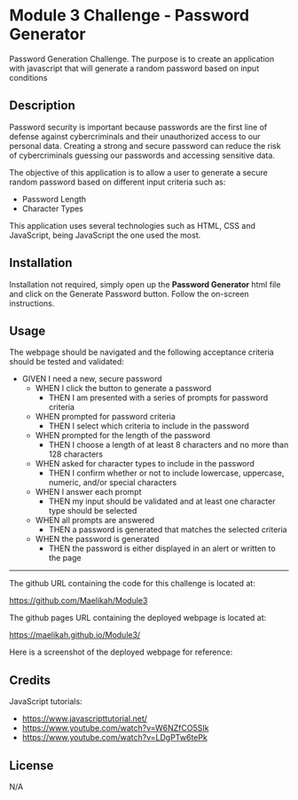 # Module 3 Challenge - Password Generator
Password Generation Challenge. The purpose is to create an application with javascript that will generate a random password based on input conditions

## Description


Password security is important because passwords are the first line of defense against cybercriminals and their unauthorized access to our personal data. Creating a strong and secure password can reduce the risk of cybercriminals guessing our passwords and accessing sensitive data.

The objective of this application is to allow a user to generate a secure random password based on different input criteria such as: 

- Password Length
- Character Types

This application uses several technologies such as HTML, CSS and JavaScript, being JavaScript the one used the most. 


## Installation

Installation not required, simply open up the **Password Generator** html file and click on the Generate Password button. Follow the on-screen instructions.

## Usage

The webpage should be navigated and the following acceptance criteria should be tested and validated:

*	GIVEN I need a new, secure password
    *	WHEN I click the button to generate a password
        *	THEN I am presented with a series of prompts for password criteria
    *	WHEN prompted for password criteria
        *	THEN I select which criteria to include in the password
    *	WHEN prompted for the length of the password
        *	THEN I choose a length of at least 8 characters and no more than 128 characters
    *	WHEN asked for character types to include in the password
        *	THEN I confirm whether or not to include lowercase, uppercase, numeric, and/or special characters
    *	WHEN I answer each prompt
        *	THEN my input should be validated and at least one character type should be selected
    *	WHEN all prompts are answered
        *	THEN a password is generated that matches the selected criteria
    *	WHEN the password is generated
        *	THEN the password is either displayed in an alert or written to the page
---

The github URL containing the code for this challenge is located at:

https://github.com/Maelikah/Module3

The github pages URL containing the deployed webpage is located at:

https://maelikah.github.io/Module3/

Here is a screenshot of the deployed webpage for reference:

## Credits

JavaScript tutorials:

* https://www.javascripttutorial.net/
* https://www.youtube.com/watch?v=W6NZfCO5SIk
* https://www.youtube.com/watch?v=LDgPTw6tePk


## License

N/A

